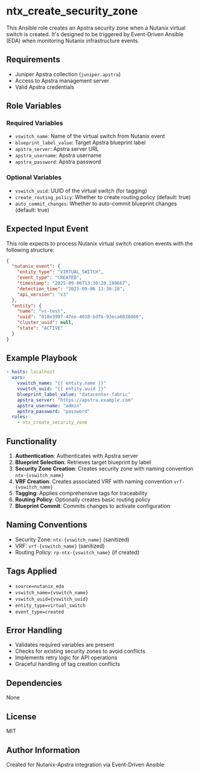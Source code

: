 # ntx_create_security_zone

This Ansible role creates an Apstra security zone when a Nutanix virtual switch is created. It's designed to be triggered by Event-Driven Ansible (EDA) when monitoring Nutanix infrastructure events.

## Requirements

- Juniper Apstra collection (`juniper.apstra`)
- Access to Apstra management server
- Valid Apstra credentials

## Role Variables

### Required Variables

- `vswitch_name`: Name of the virtual switch from Nutanix event
- `blueprint_label_value`: Target Apstra blueprint label
- `apstra_server`: Apstra server URL
- `apstra_username`: Apstra username  
- `apstra_password`: Apstra password

### Optional Variables

- `vswitch_uuid`: UUID of the virtual switch (for tagging)
- `create_routing_policy`: Whether to create routing policy (default: true)
- `auto_commit_changes`: Whether to auto-commit blueprint changes (default: true)

## Expected Input Event

This role expects to process Nutanix virtual switch creation events with the following structure:

```json
{
  "nutanix_event": {
    "entity_type": "VIRTUAL_SWITCH",
    "event_type": "CREATED", 
    "timestamp": "2025-09-06T13:30:20.189667",
    "detection_time": "2025-09-06 13:30:20",
    "api_version": "v3"
  },
  "entity": {
    "name": "vs-test",
    "uuid": "018e3997-47ee-4018-bdfb-93eca6838d68",
    "cluster_uuid": null,
    "state": "ACTIVE"
  }
}
```

## Example Playbook

```yaml
- hosts: localhost
  vars:
    vswitch_name: "{{ entity.name }}"
    vswitch_uuid: "{{ entity.uuid }}"
    blueprint_label_value: "datacenter-fabric"
    apstra_server: "https://apstra.example.com"
    apstra_username: "admin"
    apstra_password: "password"
  roles:
    - ntx_create_security_zone
```

## Functionality

1. **Authentication**: Authenticates with Apstra server
2. **Blueprint Selection**: Retrieves target blueprint by label
3. **Security Zone Creation**: Creates security zone with naming convention `ntx-{vswitch_name}`
4. **VRF Creation**: Creates associated VRF with naming convention `vrf-{vswitch_name}`
5. **Tagging**: Applies comprehensive tags for traceability
6. **Routing Policy**: Optionally creates basic routing policy
7. **Blueprint Commit**: Commits changes to activate configuration

## Naming Conventions

- Security Zone: `ntx-{vswitch_name}` (sanitized)
- VRF: `vrf-{vswitch_name}` (sanitized)
- Routing Policy: `rp-ntx-{vswitch_name}` (if created)

## Tags Applied

- `source=nutanix_eda`
- `vswitch_name={vswitch_name}`
- `vswitch_uuid={vswitch_uuid}`
- `entity_type=virtual_switch`
- `event_type=created`

## Error Handling

- Validates required variables are present
- Checks for existing security zones to avoid conflicts
- Implements retry logic for API operations
- Graceful handling of tag creation conflicts

## Dependencies

None

## License

MIT

## Author Information

Created for Nutanix-Apstra integration via Event-Driven Ansible
